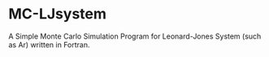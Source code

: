 # MC-LJsystem
A Simple Monte Carlo Simulation Program for Leonard-Jones System (such as Ar)  written in Fortran.
